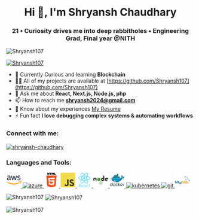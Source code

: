 <h1 align="center">Hi 👋, I'm Shryansh Chaudhary</h1>
<h3 align="center">21 • Curiosity drives me into deep rabbitholes • Engineering Grad, Final year @NITH</h3>

<p align="left"> <img src="https://komarev.com/ghpvc/?username=Shryansh107&label=Profile%20views&color=0e75b6&style=flat" alt="Shryansh107" /> </p>

<p align="left"> <a href="https://github.com/ryo-ma/github-profile-trophy"><img src="https://github-profile-trophy.vercel.app/?username=Shryansh107&theme=onedark" alt="Shryansh107" /></a> </p>
  
- 🌱 Currently Curious and learning  **Blockchain**  
- 👨‍💻 All of my projects are available at [https://github.com/Shryansh107](https://github.com/Shryansh107)  
- 💬 Ask me about **React, Next.js, Node.js, php**  
- 📫 How to reach me **shryansh2024@gmail.com**  
- 📄 Know about my experiences [My Resume](https://drive.google.com/file/d/1Ka-sZKUb0qMCkHoX098esYbFQByaxXBg/view)  
- ⚡ Fun fact **I love debugging complex systems & automating workflows**  

<h3 align="left">Connect with me:</h3>
<p align="left">
<a href="https://linkedin.com/in/shryansh-chaudhary" target="blank"><img align="center" src="https://raw.githubusercontent.com/rahuldkjain/github-profile-readme-generator/master/src/images/icons/Social/linked-in-alt.svg" alt="shryansh-chaudhary" height="30" width="40" /></a>
</p>

<h3 align="left">Languages and Tools:</h3>
<p align="left"> 
  <a href="https://aws.amazon.com" target="_blank" rel="noreferrer"> 
    <img src="https://raw.githubusercontent.com/devicons/devicon/master/icons/amazonwebservices/amazonwebservices-original-wordmark.svg" alt="aws" width="40" height="40"/> 
  </a> 
  <a href="https://azure.microsoft.com/en-in/" target="_blank" rel="noreferrer"> 
    <img src="https://www.vectorlogo.zone/logos/microsoft_azure/microsoft_azure-icon.svg" alt="azure" width="40" height="40"/> 
  </a> 
  <a href="https://www.w3.org/html/" target="_blank" rel="noreferrer"> 
    <img src="https://raw.githubusercontent.com/devicons/devicon/master/icons/html5/html5-original-wordmark.svg" alt="html5" width="40" height="40"/> 
  </a>
  <a href="https://www.javascript.com/" target="_blank" rel="noreferrer"> 
    <img src="https://raw.githubusercontent.com/devicons/devicon/master/icons/javascript/javascript-original.svg" alt="javascript" width="40" height="40"/> 
  </a>
  <a href="https://reactjs.org/" target="_blank" rel="noreferrer"> 
    <img src="https://raw.githubusercontent.com/devicons/devicon/master/icons/react/react-original-wordmark.svg" alt="react" width="40" height="40"/> 
  </a>
  <a href="https://nodejs.org" target="_blank" rel="noreferrer"> 
    <img src="https://raw.githubusercontent.com/devicons/devicon/master/icons/nodejs/nodejs-original-wordmark.svg" alt="nodejs" width="40" height="40"/> 
  </a>
  <a href="https://www.docker.com/" target="_blank" rel="noreferrer"> 
    <img src="https://raw.githubusercontent.com/devicons/devicon/master/icons/docker/docker-original-wordmark.svg" alt="docker" width="40" height="40"/> 
  </a> 
  <a href="https://kubernetes.io" target="_blank" rel="noreferrer"> 
    <img src="https://www.vectorlogo.zone/logos/kubernetes/kubernetes-icon.svg" alt="kubernetes" width="40" height="40"/> 
  </a> 
  <a href="https://git-scm.com/" target="_blank" rel="noreferrer"> 
    <img src="https://www.vectorlogo.zone/logos/git-scm/git-scm-icon.svg" alt="git" width="40" height="40"/> 
  </a> 
  <a href="https://www.mysql.com/" target="_blank" rel="noreferrer"> 
    <img src="https://raw.githubusercontent.com/devicons/devicon/master/icons/mysql/mysql-original-wordmark.svg" alt="mysql" width="40" height="40"/> 
  </a> 
</p>

<p><img align="left" src="https://github-readme-stats.vercel.app/api/top-langs?username=Shryansh107&show_icons=true&locale=en&layout=compact" alt="Shryansh107" /></p>

<p>&nbsp;<img align="center" src="https://github-readme-stats.vercel.app/api?username=Shryansh107&show_icons=true&locale=en" alt="Shryansh107" /></p>

<p><img align="center" src="https://github-readme-streak-stats.herokuapp.com/?user=Shryansh107&" alt="Shryansh107" /></p>
